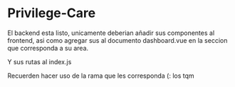 # Privilege-Care

El backend esta listo, unicamente deberian añadir sus componentes al frontend, asi como agregar sus <router link> al documento dashboard.vue en la seccion que corresponda a su area.

Y sus rutas al index.js

Recuerden hacer uso de la rama que les corresponda (: los tqm

